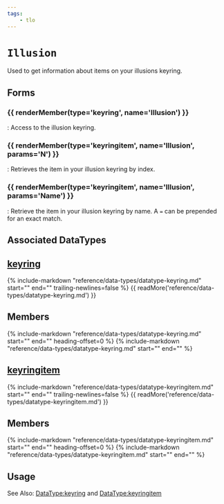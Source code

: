 ```yaml
---
tags:
    - tlo
---
```

# `Illusion`

<!--tlo-desc-start-->
Used to get information about items on your illusions keyring.
<!--tlo-desc-end-->
## Forms
<!--tlo-forms-start-->
### {{ renderMember(type='keyring', name='Illusion') }}

:   Access to the illusion keyring.

### {{ renderMember(type='keyringitem', name='Illusion', params='N') }}

:   Retrieves the item in your illusion keyring by index.

### {{ renderMember(type='keyringitem', name='Illusion', params='Name') }}

:   Retrieve the item in your illusion keyring by name. A `=` can be prepended for an exact match.
<!--tlo-forms-end-->

## Associated DataTypes

## [keyring](../data-types/datatype-keyring.md)
{%
  include-markdown "reference/data-types/datatype-keyring.md"
  start="<!--dt-desc-start-->"
  end="<!--dt-desc-end-->"
  trailing-newlines=false
%} {{ readMore('reference/data-types/datatype-keyring.md') }}

<h2>Members</h2>
{%
  include-markdown "reference/data-types/datatype-keyring.md"
  start="<!--dt-members-start-->"
  end="<!--dt-members-end-->"
  heading-offset=0
%}
{%
  include-markdown "reference/data-types/datatype-keyring.md"
  start="<!--dt-linkrefs-start-->"
  end="<!--dt-linkrefs-end-->"
%}

## [keyringitem](../data-types/datatype-keyringitem.md)
{%
  include-markdown "reference/data-types/datatype-keyringitem.md"
  start="<!--dt-desc-start-->"
  end="<!--dt-desc-end-->"
  trailing-newlines=false
%} {{ readMore('reference/data-types/datatype-keyringitem.md') }}

<h2>Members</h2>
{%
  include-markdown "reference/data-types/datatype-keyringitem.md"
  start="<!--dt-members-start-->"
  end="<!--dt-members-end-->"
  heading-offset=0
%}
{%
  include-markdown "reference/data-types/datatype-keyringitem.md"
  start="<!--dt-linkrefs-start-->"
  end="<!--dt-linkrefs-end-->"
%}

## Usage

See Also: [DataType:keyring](../data-types/datatype-keyring.md) and [DataType:keyringitem](../data-types/datatype-keyring.md)
<!--tlo-linkrefs-start-->
[keyring]: ../data-types/datatype-keyring.md
[keyringitem]: ../data-types/datatype-keyringitem.md
<!--tlo-linkrefs-end-->
